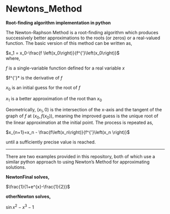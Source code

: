# Newtons_Method
**Root-finding algorithm implementation in python** 

The Newton-Raphson Method is a root-finding algorithm which produces successively better approximations to the roots (or zeros) or a real-valued function. The basic version of this method can be written as,

$x_1 = x_0-\frac{f \left(x_0\right)}{f^{'}\left(x_0\right)}$   
where,

$f$ is a single-variable function defined for a real variable $x$ 

$f^{'}* is the derivative of $f$ 

$x_0$ is an initial guess for the root of $f$ 

$x_1$ is a better approximation of the root than $x_0$

Geometrically, $\left(x_1, 0\right)$ is the intersection of the x-axis and the tangent of the graph of $f$ at $\left(x_0, f\left(x_0\right)\right)$, meaning the improved guess is the unique root of the linear approximation at the initial point. The process is repeated as,

$x_{n+1}=x_n - \frac{f\left(x_n\right)}{f^{'}\left(x_n \right)}$ 

until a sufficiently precise value is reached. 

-----------------------------------------------------

There are two examples provided in this repository, both of which use a similar python approach to using Newton’s Method for approximating solutions. 

**NewtonFinal solves,**

$\frac{1}{1+e^{x}-\frac{1}{2}}$


**otherNewton solves,**

$\sin{x^{2}}-x^{3}-1$

